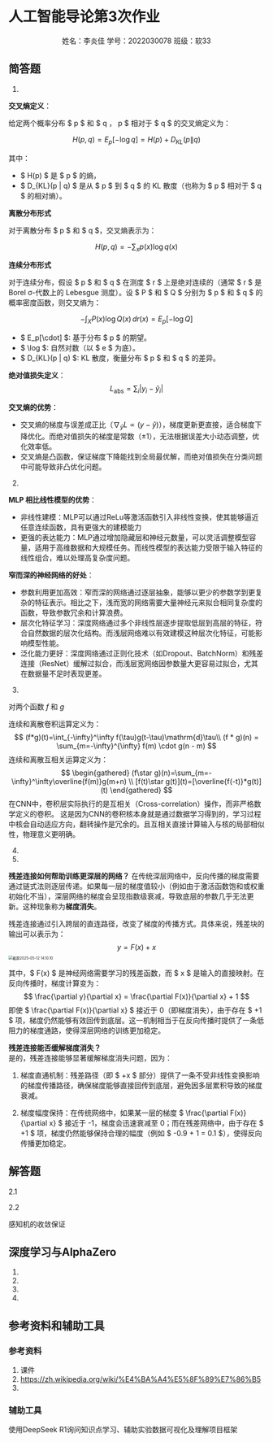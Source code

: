 # 人工智能导论第3次作业

<center>
    姓名：李炎佳 	学号：2022030078	班级：软33
</center>



## 简答题

1.

**交叉熵定义**：

给定两个概率分布 $ p $ 和 $ q $，$ p $ 相对于 $ q $ 的交叉熵定义为：

$$
H(p, q) = E_p[-\log q] = H(p) + D_{KL}(p \| q)
$$

其中：
- $ H(p) $ 是 $ p $ 的熵，
- $ D_{KL}(p \| q) $ 是从 $ p $ 到 $ q $ 的 KL 散度（也称为 $ p $ 相对于 $ q $ 的相对熵）。

**离散分布形式**

对于离散分布 $ p $ 和 $ q $，交叉熵表示为：

$$
H(p, q) = -\sum_x p(x) \log q(x)
$$

**连续分布形式**

对于连续分布，假设 $ p $ 和 $ q $ 在测度 $ r $ 上是绝对连续的（通常 $ r $ 是 Borel σ-代数上的 Lebesgue 测度）。设 $ P $ 和 $ Q $ 分别为 $ p $ 和 $ q $ 的概率密度函数，则交叉熵为：

$$
-\int_X P(x) \log Q(x) \, dr(x) = E_p[-\log Q]
$$

- $ E_p[\cdot] $: 基于分布 $ p $ 的期望。
- $ \log $: 自然对数（以 $ e $ 为底）。
- $ D_{KL}(p \| q) $: KL 散度，衡量分布 $ p $ 和 $ q $ 的差异。

**绝对值损失定义**：
$$
L_{\text{abs}} = \sum_{i} |y_i - \hat{y}_i|
$$

**交叉熵的优势**：

- 交叉熵的梯度与误差成正比（$\nabla_{\hat{y}} L \propto (y - \hat{y})$），梯度更新更直接，适合梯度下降优化。而绝对值损失的梯度是常数（$\pm 1$），无法根据误差大小动态调整，优化效率低。
- 交叉熵是凸函数，保证梯度下降能找到全局最优解，而绝对值损失在分类问题中可能导致非凸优化问题。

2.

**MLP 相比线性模型的优势**：

- 非线性建模：MLP可以通过ReLu等激活函数引入非线性变换，使其能够逼近任意连续函数，具有更强大的建模能力
- 更强的表达能力：MLP通过增加隐藏层和神经元数量，可以灵活调整模型容量，适用于高维数据和大规模任务。而线性模型的表达能力受限于输入特征的线性组合，难以处理高复杂度问题。

**窄而深的神经网络的好处**：

- 参数利用更加高效：窄而深的网络通过逐层抽象，能够以更少的参数学到更复杂的特征表示。相比之下，浅而宽的网络需要大量神经元来拟合相同复杂度的函数，导致参数冗余和计算浪费。
- 层次化特征学习：深度网络通过多个非线性层逐步提取低层到高层的特征，符合自然数据的层次化结构。而浅层网络难以有效建模这种层次化特征，可能影响模型性能。
- 泛化能力更好：深度网络通过正则化技术（如Dropout、BatchNorm）和残差连接（ResNet）缓解过拟合，而浅层宽网络因参数量大更容易过拟合，尤其在数据量不足时表现更差。

3.

 对两个函数 $f$ 和 $g$

连续和离散卷积运算定义为：  
$$
(f*g)(t)=\int_{-\infty}^\infty f(\tau)g(t-\tau)\mathrm{d}\tau\\
(f * g)(n) = \sum_{m=-\infty}^{\infty} f(m) \cdot g(n - m)
$$
连续和离散互相关运算定义为：  
$$
\begin{gathered}
(f\star g)(n)=\sum_{m=-\infty}^\infty\overline{f(m)}g(m+n) \\
[f(t)\star g(t)](t)=[\overline{f(-t)}*g(t)](t)
\end{gathered}
$$
在CNN中，卷积层实际执行的是互相关（Cross-correlation）操作，而非严格数学定义的卷积。
这是因为CNN的卷积核本身就是通过数据学习得到的，学习过程中核会自动适应方向，翻转操作是冗余的。且互相关直接计算输入与核的局部相似性，物理意义更明确。


4.



5.

**残差连接如何帮助训练更深层的网络？**
在传统深层网络中，反向传播的梯度需要通过链式法则逐层传递。如果每一层的梯度值较小（例如由于激活函数饱和或权重初始化不当），深层网络的梯度会呈现指数级衰减，导致底层的参数几乎无法更新。这种现象称为**梯度消失**。  

残差连接通过引入跨层的直连路径，改变了梯度的传播方式。具体来说，残差块的输出可以表示为：  
$$
y = F(x) + x
$$
<img src="/Users/liyanjia/Desktop/人工智能导论/hw/AI2025_HW3/assets/截屏2025-05-12 14.10.10.png" alt="截屏2025-05-12 14.10.10" style="zoom:50%;" />

其中，$ F(x) $ 是神经网络需要学习的残差函数，而 $ x $ 是输入的直接映射。在反向传播时，梯度计算变为：  
$$
\frac{\partial y}{\partial x} = \frac{\partial F(x)}{\partial x} + 1
$$
即使 $ \frac{\partial F(x)}{\partial x} $ 接近于 0（即梯度消失），由于存在 $ +1 $ 项，梯度仍然能够有效回传到底层。这一机制相当于在反向传播时提供了一条低阻力的梯度通路，使得深层网络的训练更加稳定。  

**残差连接能否缓解梯度消失？**  
是的，残差连接能够显著缓解梯度消失问题，因为：

1. 梯度直通机制：残差路径（即 $ +x $ 部分）提供了一条不受非线性变换影响的梯度传播路径，确保梯度能够直接回传到底层，避免因多层累积导致的梯度衰减。  

2. 梯度幅度保持：在传统网络中，如果某一层的梯度 $ \frac{\partial F(x)}{\partial x} $ 接近于 -1，梯度会迅速衰减至 0；而在残差网络中，由于存在 $ +1 $ 项，梯度仍然能够保持合理的幅度（例如 $ -0.9 + 1 = 0.1 $），使得反向传播更加稳定。  

	


## 解答题

2.1







2.2



感知机的收敛保证





## 深度学习与AlphaZero

1.



2.



3.



4.







## **参考资料和辅助工具**

### **参考资料**

1. 课件
2. https://zh.wikipedia.org/wiki/%E4%BA%A4%E5%8F%89%E7%86%B5
3. 

### 辅助工具

使用DeepSeek R1询问知识点学习、辅助实验数据可视化及理解项目框架


